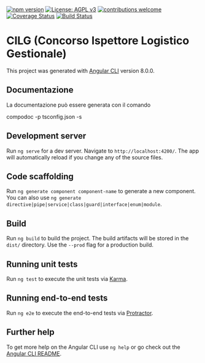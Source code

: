 
[![npm version](https://img.shields.io/badge/%40angular%2Fcore-8.0.0-%23dd0031.svg)](https://www.npmjs.com/package/@angular/core/v/8.0.0)
[![License: AGPL v3](https://img.shields.io/badge/License-AGPL%20v3-blue.svg)](https://www.gnu.org/licenses/agpl-3.0)
[![contributions welcome](https://img.shields.io/badge/contributions-welcome-brightgreen.svg?style=flat)](https://github.com/rabbithols/concorsoILG2019/issues)
[![Coverage Status](https://coveralls.io/repos/github/RabbitHols/concorsoILG2019/badge.svg?branch=dev)](https://coveralls.io/github/RabbitHols/CIA?branch=master)
[![Build Status](https://travis-ci.org/RabbitHols/concorsoILG2019.svg?branch=swc)](https://travis-ci.org/RabbitHols/concorsoILG2019)

# CILG (Concorso Ispettore Logistico Gestionale)

This project was generated with [Angular CLI](https://github.com/angular/angular-cli) version 8.0.0.

## Documentazione

La documentazione può essere generata con il comando

compodoc -p tsconfig.json -s

## Development server

Run `ng serve` for a dev server. Navigate to `http://localhost:4200/`. The app will automatically reload if you change any of the source files.

## Code scaffolding

Run `ng generate component component-name` to generate a new component. You can also use `ng generate directive|pipe|service|class|guard|interface|enum|module`.

## Build

Run `ng build` to build the project. The build artifacts will be stored in the `dist/` directory. Use the `--prod` flag for a production build.

## Running unit tests

Run `ng test` to execute the unit tests via [Karma](https://karma-runner.github.io).

## Running end-to-end tests

Run `ng e2e` to execute the end-to-end tests via [Protractor](http://www.protractortest.org/).

## Further help

To get more help on the Angular CLI use `ng help` or go check out the [Angular CLI README](https://github.com/angular/angular-cli/blob/master/README.md).
